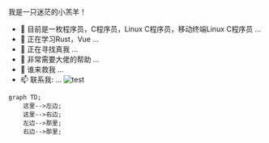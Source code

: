 我是一只迷茫的小羔羊！

- 🔭 目前是一枚程序员，C程序员，Linux C程序员，移动终端Linux C程序员 ...
- 🌱 正在学习Rust，Vue ...
- 👯 正在寻找真我 ...
- 🤔 非常需要大佬的帮助 ...
- 💬 谁来救我 ...
- 📫 联系我: ...
![test](http://images.goodhub.cn:8080/uploads/original/e3/47/8ff3632326d3f61d61688ffaaa05.jpg)
```mermaid
graph TD;
    这里-->左边;
    这里-->右边;
    左边-->那里;
    右边-->那里;
```

<!--
**goodhubcn/goodhubcn** is a ✨ _special_ ✨ repository because its `README.md` (this file) appears on your GitHub profile.

Here are some ideas to get you started:

- 🔭 I’m currently working on ...
- 🌱 I’m currently learning ...
- 👯 I’m looking to collaborate on ...
- 🤔 I’m looking for help with ...
- 💬 Ask me about ...
- 📫 How to reach me: ...
- 😄 Pronouns: ...
- ⚡ Fun fact: ...
-->
